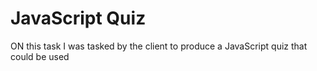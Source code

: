 # JavaScript Quiz

ON this task I was tasked by the client to produce a JavaScript quiz that could be used 